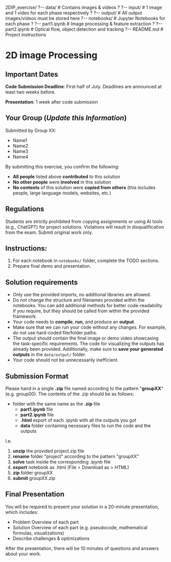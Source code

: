 2DIP_exercise/
?-- data/             # Contains images & videos
?   ?-- input/        # 1 image and 1 video for each phase respectively
?   ?-- output/       # All output images/videos must be stored here
?-- notebooks/        # Jupyter Notebooks for each phase
?   ?-- part1.ipynb   # Image processing & feature extraction
?   ?-- part2.ipynb   # Optical flow, object detection and tracking 
?-- README.md         # Project instructions


# 2D image Processing

## Important Dates

**Code Submission Deadline**: First half of July.  Deadlines are announced at least two weeks before.

**Presentation**: 1 week after code submission

## Your Group (*Update this Information*)

Submitted by Group XX:

- Name1
- Name2
- Name3
- Name4

By submitting this exercise, you confirm the following:

- **All people** listed above **contributed** to this solution
- **No other people** were **involved** in this solution
- **No contents** of this solution were **copied from others** (this includes people, large language models, websites, etc.)

## Regulations

Students are strictly prohibited from copying assignments or using AI tools (e.g., ChatGPT) for project solutions. Violations will result in disqualification from the exam. Submit original work only.

## Instructions:

1. For each notebook in `notebooks/` folder, complete the TODO sections.
2. Prepare final demo and presentation.

## Solution requirements

- Only use the provided imports, no additional libraries are allowed.
- Do not change the structure and filenames provided within the notebooks. You can add additional methods for better code-readability if you require, but they should be called from within the provided framework.
- Your code needs to **compile**, **run**, and produce an **output**.
- Make sure that we can run your code without any changes. For example, do not use hard-coded file/folder paths.
- The output should contain the final image or demo video showcasing the task-specific requirements. The code for visualizing the outputs has already been provided. Additionally, make sure to **save your generated outputs** in the `data/output/` folder.
- Your code should not be unnecessarily inefficient.

## Submission Format

Please hand in a single **.zip** file named according to the pattern "**groupXX**" (e.g. group00). The contents of the .zip should be as follows:

- folder with the same name as the **.zip** file 
  - **part1.ipynb** file
  - **part2.ipynb** file
  - **.html** export of each .ipynb with all the outputs you got
  - **data** folder containing necessary files to run the code and the outputs

I.e.

1. **unzip** the provided project.zip file
2. **rename** folder "project" according to the pattern "groupXX"
3. **solve** task inside the corresponding .ipynb file
4. **export** notebook as .html (File > Download as > HTML)
5. **zip** folder groupXX
6. **submit** groupXX.zip

## Final Presentation

You will be required to present your solution in a 20-minute presentation, which includes:

- Problem Overview of each part
- Solution Overview of each part (e.g. pseudocode, mathematical formulas, visualizations)
- Describe challenges & optimizations

After the presentation, there will be 10 minutes of questions and answers about your work.
